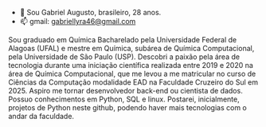 - 👋 Sou Gabriel Augusto, brasileiro, 28 anos.
- 📫 gmail: gabriellyra46@gmail.com

Sou graduado em Química Bacharelado pela Universidade Federal de Alagoas (UFAL) e mestre em Química, subárea de Química Computacional, pela Universidade de São Paulo (USP).
Descobri a paixão pela área de tecnologia durante uma iniciação científica realizada entre 2019 e 2020 na área de Química Computacional, que me levou a me matricular no curso de Ciências da Computação modalidade EAD na Faculdade Cruzeiro do Sul em 2025.
Aspiro me tornar desenvolvedor back-end ou cientista de dados. Possuo conhecimentos em Python, SQL e linux.
Postarei, inicialmente, projetos de Python neste github, podendo haver mais tecnologias com o andar da faculdade.

<!---
Bielbr123/Bielbr123 is a ✨ special ✨ repository because its `README.md` (this file) appears on your GitHub profile.
You can click the Preview link to take a look at your changes.
--->
